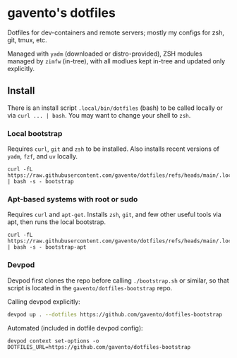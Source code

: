 # gavento's dotfiles

Dotfiles for dev-containers and remote servers; mostly my configs for zsh, git, tmux, etc.

Managed with `yadm` (downloaded or distro-provided), ZSH modules managed by `zimfw` (in-tree), with all modlues kept in-tree and updated only explicitly. 

## Install

There is an install script `.local/bin/dotfiles` (bash) to be called locally or via `curl ... | bash`. You may want to change your shell to `zsh`.

### Local bootstrap

Requires `curl`, `git` and `zsh` to be installed. Also installs recent versions of `yadm`, `fzf`, and `uv` locally.

```
curl -fL https://raw.githubusercontent.com/gavento/dotfiles/refs/heads/main/.local/bin/dotfiles | bash -s - bootstrap
```

### Apt-based systems with root or sudo

Requires `curl` and `apt-get`. Installs `zsh`, `git`, and few other useful tools via apt, then runs the local bootstrap.

```
curl -fL https://raw.githubusercontent.com/gavento/dotfiles/refs/heads/main/.local/bin/dotfiles | bash -s - bootstrap-apt
```

### Devpod

Devpod first clones the repo before calling `./bootstrap.sh` or similar, so that script is located in the `gavento/dotfiles-bootstrap` repo.

Calling devpod explicitly:
```sh
devpod up . --dotfiles https://github.com/gavento/dotfiles-bootstrap
```

Automated (included in dotfile devpod config):
```
devpod context set-options -o DOTFILES_URL=https://github.com/gavento/dotfiles-bootstrap
```

